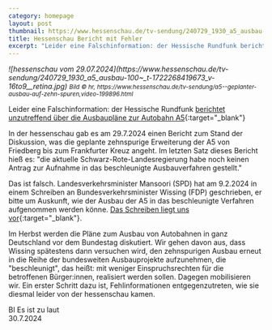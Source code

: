 ```yaml
---
category: homepage
layout: post
thumbnail: https://www.hessenschau.de/tv-sendung/240729_1930_a5_ausbau-100~_t-1722268419673_v-16to9__retina.jpg
title: Hessenschau Bericht mit Fehler
excerpt: "Leider eine Falschinformation: der Hessische Rundfunk berichtet unzutreffend über die Ausbaupläne zur Autobahn A5"
---
```


<em class="small left">
![hessenschau vom 29.07.2024](https://www.hessenschau.de/tv-sendung/240729_1930_a5_ausbau-100~_t-1722268419673_v-16to9__retina.jpg)
<small>Bild © hr, https://www.hessenschau.de/tv-sendung/a5--geplanter-ausbau-auf-zehn-spuren,video-199896.html</small>
</em>

Leider eine Falschinformation: der Hessische Rundfunk [berichtet unzutreffend über die Ausbaupläne zur Autobahn A5](https://www.hessenschau.de/tv-sendung/a5--geplanter-ausbau-auf-zehn-spuren,video-199896.html){:target="_blank"}

In der hessenschau gab es am 29.7.2024 einen Bericht zum Stand der Diskussion, was die geplante zehnspurige Erweiterung der A5 von Friedberg bis zum Frankfurter Kreuz angeht. Im letzten Satz dieses Bericht hieß es: "die aktuelle Schwarz-Rote-Landesregierung habe noch keinen Antrag zur Aufnahme in das beschleunigte Ausbauverfahren gestellt."

Das ist falsch. Landesverkehrsminister Mansoori (SPD) hat am 9.2.2024 in einem Schreiben an Bundesverkehrsminister Wissing (FDP) geschrieben, er bitte um Auskunft, wie der Ausbau der A5 in das beschleunigte Verfahren aufgenommen werden könne. [Das Schreiben liegt uns vor](/assets/2024-07-31/Schreiben-Mansoori-an-Wissing.jpeg){:target="_blank"}.

Im Herbst werden die Pläne zum Ausbau von Autobahnen in ganz Deutschland vor dem Bundestag diskutiert. Wir gehen davon aus, dass Wissing spätestens dann versuchen wird, den zehnspurigen Ausbau erneut in die Reihe der bundesweiten Ausbauprojekte aufzunehmen, die "beschleunigt", das heißt: mit weniger Einspruchsrechten für die betroffenen Bürger:innen, realisiert werden sollen. Dagegen mobilisieren wir. Ein erster Schritt dazu ist, Fehlinformationen entgegenzutreten, wie sie diesmal leider von der hessenschau kamen.

BI Es ist zu laut \
30.7.2024
